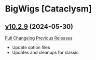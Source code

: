 # BigWigs [Cataclysm]

## [v10.2.9](https://github.com/BigWigsMods/BigWigs_Cataclysm/tree/v10.2.9) (2024-05-30)
[Full Changelog](https://github.com/BigWigsMods/BigWigs_Cataclysm/compare/v10.2.8...v10.2.9) [Previous Releases](https://github.com/BigWigsMods/BigWigs_Cataclysm/releases)

- Update option files  
- Updates and cleanups for classic  
